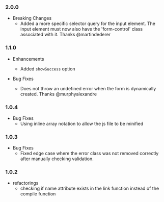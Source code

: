 ### 2.0.0

* Breaking Changes
  * Added a more specific selector query for the input element. The input element must now also have the 'form-control' class associated with it. Thanks @martindederer

### 1.1.0

* Enhancements
  * Added `showSuccess` option

* Bug Fixes
  * Does not throw an undefined error when the form is dynamically created. Thanks @murphyalexandre

### 1.0.4

* Bug Fixes
  * Using inline array notation to allow the js file to be minified

### 1.0.3

* Bug Fixes
  * Fixed edge case where the error class was not removed correctly after manually checking validation.

### 1.0.2

* refactorings
  * checking if name attribute exists in the link function instead of the compile function
